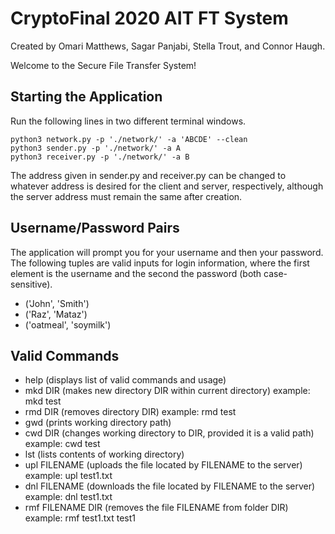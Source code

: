 # CryptoFinal 2020 AIT FT System
Created by Omari Matthews, Sagar Panjabi, Stella Trout, and Connor Haugh.

Welcome to the Secure File Transfer System!

## Starting the Application
Run the following lines in two different terminal windows.

    python3 network.py -p './network/' -a 'ABCDE' --clean
    python3 sender.py -p './network/' -a A
    python3 receiver.py -p './network/' -a B

The address given in sender.py and receiver.py can be changed to whatever address is desired for the client and server, respectively, although the server address must remain the same after creation.
     

## Username/Password Pairs
The application will prompt you for your username and then your password. The following tuples are valid inputs for login information, where the first element is the username and the second the password (both case-sensitive).

- ('John', 'Smith')
- ('Raz', 'Mataz')
- ('oatmeal', 'soymilk')

## Valid Commands

- help (displays list of valid commands and usage)
- mkd DIR (makes new directory DIR within current directory) example: mkd test
- rmd DIR (removes directory DIR) example: rmd test
- gwd (prints working directory path)
- cwd DIR (changes working directory to DIR, provided it is a valid path) example: cwd test
- lst (lists contents of working directory)
- upl FILENAME (uploads the file located by FILENAME to the server) example: upl test1.txt
- dnl FILENAME (downloads the file located by FILENAME to the server) example: dnl test1.txt
- rmf FILENAME DIR (removes the file FILENAME from folder DIR) example: rmf test1.txt test1

